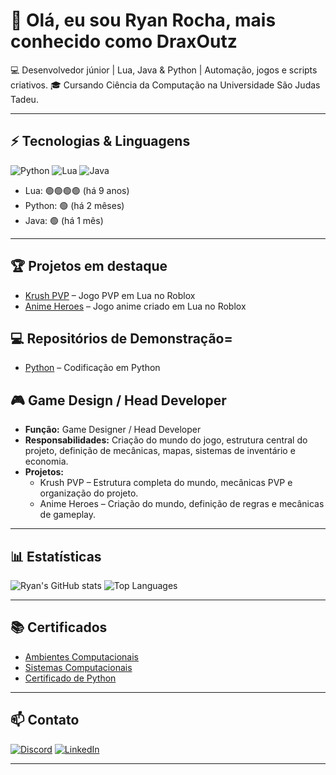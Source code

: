# 👋 Olá, eu sou Ryan Rocha, mais conhecido como DraxOutz

💻 Desenvolvedor júnior | Lua, Java & Python | Automação, jogos e scripts criativos.
🎓 Cursando Ciência da Computação na Universidade São Judas Tadeu.

---

## ⚡ Tecnologias & Linguagens
![Python](https://img.shields.io/badge/-Python-3776AB?style=flat&logo=python&logoColor=white)
![Lua](https://img.shields.io/badge/-Lua-000080?style=flat&logo=lua&logoColor=white)
![Java](https://img.shields.io/badge/-Java-007396?style=flat&logo=java&logoColor=white)

- Lua: 🟢🟢🟢🟢 (há 9 anos)  
- Python: 🟢 (há 2 mêses)  
- Java: 🟢 (há 1 mês)

---

## 🏆 Projetos em destaque
- [Krush PVP](https://www.roblox.com/pt/games/90489235925116/UPDATE-Krush-PvP) – Jogo PVP em Lua no Roblox
- [Anime Heroes](https://www.roblox.com/pt/games/8140820363/UPDATE-3-Anime-Heroes) – Jogo anime criado em Lua no Roblox

## 💻 Repositórios de Demonstração=
- [Python](https://github.com/DraxOutz/Python-Demo-Projects) – Codificação em Python

## 🎮 Game Design / Head Developer
- **Função:** Game Designer / Head Developer
- **Responsabilidades:** Criação do mundo do jogo, estrutura central do projeto, definição de mecânicas, mapas, sistemas de inventário e economia.
- **Projetos:** 
  - Krush PVP – Estrutura completa do mundo, mecânicas PVP e organização do projeto.
  - Anime Heroes – Criação do mundo, definição de regras e mecânicas de gameplay.
    
---

## 📊 Estatísticas
![Ryan's GitHub stats](https://github-readme-stats.vercel.app/api?username=DraxOutz&show_icons=true&theme=radical)
![Top Languages](https://github-readme-stats.vercel.app/api/top-langs/?username=DraxOutz&layout=compact)

---

## 📚 Certificados
- [Ambientes Computacionais](https://drive.google.com/file/d/1JaftWROhe-2DEkHRNqSL2wUCZTQDsPLs/view?usp=sharing)
- [Sistemas Computacionais](https://drive.google.com/file/d/12r2QbABKpEqDkWOiyPOJlG4Hch-xx9Qo/view?usp=sharing)
- [Certificado de Python](https://drive.google.com/file/d/1_U0eAcAcLxgtv3InrfsNQ3nL4AQ-YFEr/view?usp=sharing)

---

## 📫 Contato
[![Discord](https://img.shields.io/badge/-Discord-5865F2?style=flat&logo=discord&logoColor=white)](https://discord.com/users/DraxOutz)
[![LinkedIn](https://img.shields.io/badge/-LinkedIn-0077B5?style=flat&logo=linkedin&logoColor=white)](link-do-linkedin)

---


